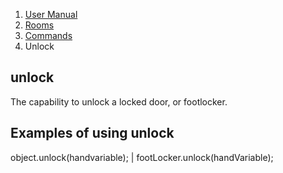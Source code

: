 <ol class="breadcrumb">
  <!-- <li><a href="#/">Rowdy Red's Java Adventures</a></li> -->
  <li><a href="#/docs/contents">User Manual</a></li>
  <li><a href="#/docs/rooms">Rooms</a></li>
  <li><a href="#/docs/commands">Commands</a></li>
  <li class="active">Unlock</li>
</ol>

## unlock


The capability to unlock a locked door, or footlocker. 

## Examples of using unlock
object.unlock(handvariable); | footLocker.unlock(handVariable);